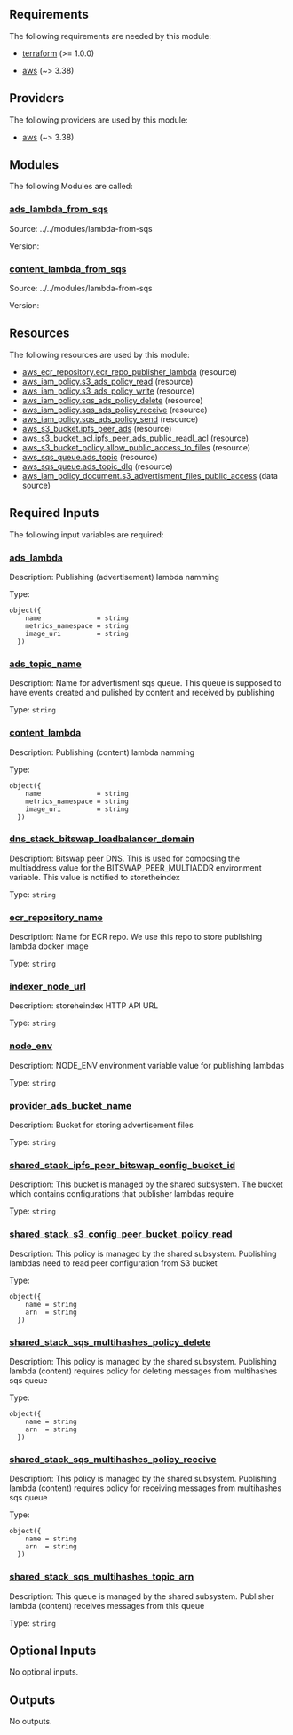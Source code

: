 <!-- BEGIN_TF_DOCS -->
## Requirements

The following requirements are needed by this module:

- <a name="requirement_terraform"></a> [terraform](#requirement\_terraform) (>= 1.0.0)

- <a name="requirement_aws"></a> [aws](#requirement\_aws) (~> 3.38)

## Providers

The following providers are used by this module:

- <a name="provider_aws"></a> [aws](#provider\_aws) (~> 3.38)

## Modules

The following Modules are called:

### <a name="module_ads_lambda_from_sqs"></a> [ads\_lambda\_from\_sqs](#module\_ads\_lambda\_from\_sqs)

Source: ../../modules/lambda-from-sqs

Version:

### <a name="module_content_lambda_from_sqs"></a> [content\_lambda\_from\_sqs](#module\_content\_lambda\_from\_sqs)

Source: ../../modules/lambda-from-sqs

Version:

## Resources

The following resources are used by this module:

- [aws_ecr_repository.ecr_repo_publisher_lambda](https://registry.terraform.io/providers/hashicorp/aws/latest/docs/resources/ecr_repository) (resource)
- [aws_iam_policy.s3_ads_policy_read](https://registry.terraform.io/providers/hashicorp/aws/latest/docs/resources/iam_policy) (resource)
- [aws_iam_policy.s3_ads_policy_write](https://registry.terraform.io/providers/hashicorp/aws/latest/docs/resources/iam_policy) (resource)
- [aws_iam_policy.sqs_ads_policy_delete](https://registry.terraform.io/providers/hashicorp/aws/latest/docs/resources/iam_policy) (resource)
- [aws_iam_policy.sqs_ads_policy_receive](https://registry.terraform.io/providers/hashicorp/aws/latest/docs/resources/iam_policy) (resource)
- [aws_iam_policy.sqs_ads_policy_send](https://registry.terraform.io/providers/hashicorp/aws/latest/docs/resources/iam_policy) (resource)
- [aws_s3_bucket.ipfs_peer_ads](https://registry.terraform.io/providers/hashicorp/aws/latest/docs/resources/s3_bucket) (resource)
- [aws_s3_bucket_acl.ipfs_peer_ads_public_readl_acl](https://registry.terraform.io/providers/hashicorp/aws/latest/docs/resources/s3_bucket_acl) (resource)
- [aws_s3_bucket_policy.allow_public_access_to_files](https://registry.terraform.io/providers/hashicorp/aws/latest/docs/resources/s3_bucket_policy) (resource)
- [aws_sqs_queue.ads_topic](https://registry.terraform.io/providers/hashicorp/aws/latest/docs/resources/sqs_queue) (resource)
- [aws_sqs_queue.ads_topic_dlq](https://registry.terraform.io/providers/hashicorp/aws/latest/docs/resources/sqs_queue) (resource)
- [aws_iam_policy_document.s3_advertisment_files_public_access](https://registry.terraform.io/providers/hashicorp/aws/latest/docs/data-sources/iam_policy_document) (data source)

## Required Inputs

The following input variables are required:

### <a name="input_ads_lambda"></a> [ads\_lambda](#input\_ads\_lambda)

Description: Publishing (advertisement) lambda namming

Type:

```hcl
object({
    name              = string
    metrics_namespace = string
    image_uri         = string
  })
```

### <a name="input_ads_topic_name"></a> [ads\_topic\_name](#input\_ads\_topic\_name)

Description: Name for advertisment sqs queue. This queue is supposed to have events created and pulished by content and received by publishing

Type: `string`

### <a name="input_content_lambda"></a> [content\_lambda](#input\_content\_lambda)

Description: Publishing (content) lambda namming

Type:

```hcl
object({
    name              = string
    metrics_namespace = string
    image_uri         = string
  })
```

### <a name="input_dns_stack_bitswap_loadbalancer_domain"></a> [dns\_stack\_bitswap\_loadbalancer\_domain](#input\_dns\_stack\_bitswap\_loadbalancer\_domain)

Description: Bitswap peer DNS. This is used for composing the multiaddress value for the BITSWAP\_PEER\_MULTIADDR environment variable. This value is notified to storetheindex

Type: `string`

### <a name="input_ecr_repository_name"></a> [ecr\_repository\_name](#input\_ecr\_repository\_name)

Description: Name for ECR repo. We use this repo to store publishing lambda docker image

Type: `string`

### <a name="input_indexer_node_url"></a> [indexer\_node\_url](#input\_indexer\_node\_url)

Description: storeheindex HTTP API URL

Type: `string`

### <a name="input_node_env"></a> [node\_env](#input\_node\_env)

Description: NODE\_ENV environment variable value for publishing lambdas

Type: `string`

### <a name="input_provider_ads_bucket_name"></a> [provider\_ads\_bucket\_name](#input\_provider\_ads\_bucket\_name)

Description: Bucket for storing advertisement files

Type: `string`

### <a name="input_shared_stack_ipfs_peer_bitswap_config_bucket_id"></a> [shared\_stack\_ipfs\_peer\_bitswap\_config\_bucket\_id](#input\_shared\_stack\_ipfs\_peer\_bitswap\_config\_bucket\_id)

Description: This bucket is managed by the shared subsystem. The bucket which contains configurations that publisher lambdas require

Type: `string`

### <a name="input_shared_stack_s3_config_peer_bucket_policy_read"></a> [shared\_stack\_s3\_config\_peer\_bucket\_policy\_read](#input\_shared\_stack\_s3\_config\_peer\_bucket\_policy\_read)

Description: This policy is managed by the shared subsystem. Publishing lambdas need to read peer configuration from S3 bucket

Type:

```hcl
object({
    name = string
    arn  = string
  })
```

### <a name="input_shared_stack_sqs_multihashes_policy_delete"></a> [shared\_stack\_sqs\_multihashes\_policy\_delete](#input\_shared\_stack\_sqs\_multihashes\_policy\_delete)

Description: This policy is managed by the shared subsystem. Publishing lambda (content) requires policy for deleting messages from multihashes sqs queue

Type:

```hcl
object({
    name = string
    arn  = string
  })
```

### <a name="input_shared_stack_sqs_multihashes_policy_receive"></a> [shared\_stack\_sqs\_multihashes\_policy\_receive](#input\_shared\_stack\_sqs\_multihashes\_policy\_receive)

Description: This policy is managed by the shared subsystem. Publishing lambda (content) requires policy for receiving messages from multihashes sqs queue

Type:

```hcl
object({
    name = string
    arn  = string
  })
```

### <a name="input_shared_stack_sqs_multihashes_topic_arn"></a> [shared\_stack\_sqs\_multihashes\_topic\_arn](#input\_shared\_stack\_sqs\_multihashes\_topic\_arn)

Description: This queue is managed by the shared subsystem. Publisher lambda (content) receives messages from this queue

Type: `string`

## Optional Inputs

No optional inputs.

## Outputs

No outputs.
<!-- END_TF_DOCS -->